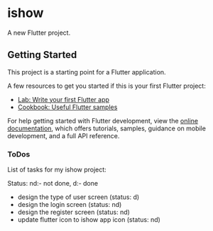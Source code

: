 # ishow

A new Flutter project.

## Getting Started

This project is a starting point for a Flutter application.

A few resources to get you started if this is your first Flutter project:

- [Lab: Write your first Flutter app](https://docs.flutter.dev/get-started/codelab)
- [Cookbook: Useful Flutter samples](https://docs.flutter.dev/cookbook)

For help getting started with Flutter development, view the
[online documentation](https://docs.flutter.dev/), which offers tutorials,
samples, guidance on mobile development, and a full API reference.

### ToDos

List of tasks for my ishow project:

Status: nd:- not done, d:- done

- design the type of user screen (status: d)
- design the login screen (status: nd)
- design the register screen (status: nd)
- update flutter icon to ishow app icon (status: nd)